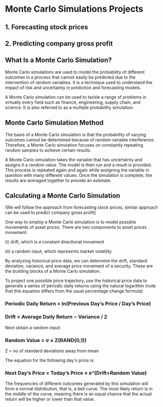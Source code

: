# Monte Carlo Simulations Projects
## 1. Forecasting stock prices
## 2. Predicting company gross profit

## What Is a Monte Carlo Simulation?
Monte Carlo simulations are used to model the probability of different outcomes in a process that cannot easily be predicted due to the intervention of random variables. It is a technique used to understand the impact of risk and uncertainty in prediction and forecasting models.

A Monte Carlo simulation can be used to tackle a range of problems in virtually every field such as finance, engineering, supply chain, and science. It is also referred to as a multiple probability simulation.

## Monte Carlo Simulation Method
The basis of a Monte Carlo simulation is that the probability of varying outcomes cannot be determined because of random variable interference. Therefore, a Monte Carlo simulation focuses on constantly repeating random samples to achieve certain results.

A Monte Carlo simulation takes the variable that has uncertainty and assigns it a random value. The model is then run and a result is provided. This process is repeated again and again while assigning the variable in question with many different values. Once the simulation is complete, the results are averaged together to provide an estimate.

## Calculating a Monte Carlo Simulation 
(We will follow the approach from forecasting stock prices, similar approach can be used to predict company gross profit)

One way to employ a Monte Carlo simulation is to model possible movements of asset prices. There are two components to asset prices movement: 

(i) drift, which is a constant directional movement

(ii) a random input, which represents market volatility

By analyzing historical price data, we can determine the drift, standard deviation, variance, and average price movement of a security. These are the building blocks of a Monte Carlo simulation.

To project one possible price trajectory, use the historical price data to generate a series of periodic daily returns using the natural logarithm (note that this equation differs from the usual percentage change formula):

### Periodic Daily Return = ln(Previous Day’s Price / Day’s Price)

### Drift = Average Daily Return − Variance / 2

Next obtain a random input:

### Random Value = σ × Z(RAND(0,1))
Z = no of standard deviations away from mean

The equation for the following day's price is:
### Next Day’s Price = Today’s Price × e^(Drift+Random Value)

The frequencies of different outcomes generated by this simulation will form a normal distribution, that is, a bell curve. The most likely return is in the middle of the curve, meaning there is an equal chance that the actual return will be higher or lower than that value.
